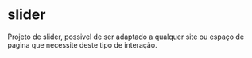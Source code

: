 # slider
Projeto de slider, possivel de ser adaptado a qualquer site ou espaço de pagina que necessite deste tipo de interação.

